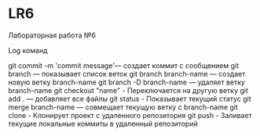 # LR6
Лабораторная работа №6

Log команд

git commit -m 'commit message'— создает коммит с сообщением
git branch — показывает список веток
git branch branch-name — создает новую ветку branch-name
git branch -D branch-name — удаляет ветку branch-name
git checkout "name" - Переключается на другую ветку
git add . — добавляет все файлы
git status - Показывает текущий статус
git merge branch-name — совмещает текущую ветку с branch-name
git clone - Клонирует проект с удаленного репозитория
git push - Заливает текущие локальные коммиты в удаленный репозиторий
